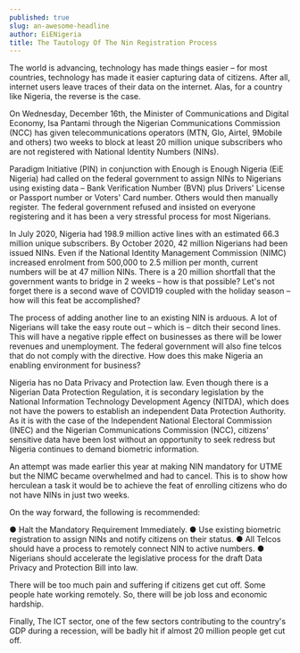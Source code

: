 ```yaml
---
published: true
slug: an-awesome-headline
author: EiENigeria
title: The Tautology Of The Nin Registration Process
---
```

The world is advancing, technology has made things easier – for most countries, technology has made it easier capturing data of citizens. After all, internet users leave traces of their data on the internet. Alas, for a country like Nigeria, the reverse is the case. 

On Wednesday, December 16th, the Minister of Communications and Digital Economy, Isa Pantami through the Nigerian Communications Commission (NCC) has given telecommunications operators (MTN, Glo, Airtel, 9Mobile and others) two weeks to block at least 20 million unique subscribers who are not registered with National Identity Numbers (NINs).

Paradigm Initiative (PIN) in conjunction with Enough is Enough Nigeria (EiE Nigeria) had called on the federal government to assign NINs to Nigerians using existing data – Bank Verification Number (BVN) plus Drivers' License or Passport number or Voters' Card number. Others would then manually register. The federal government refused and insisted on everyone registering and it has been a very stressful process for most Nigerians.

In July 2020, Nigeria had 198.9 million active lines with an estimated 66.3 million unique subscribers. By October 2020, 42 million Nigerians had been issued NINs. Even if the National Identity Management Commission (NIMC) increased enrolment from 500,000 to 2.5 million per month, current numbers will be at 47 million NINs. There is a 20 million shortfall that the government wants to bridge in 2 weeks – how is that possible? Let's not forget there is a second wave of COVID19 coupled with the holiday season – how will this feat be accomplished?

The process of adding another line to an existing NIN is arduous. A lot of Nigerians will take the easy route out – which is – ditch their second lines. This will have a negative ripple effect on businesses as there will be lower revenues and unemployment. The federal government will also fine telcos that do not comply with the directive. How does this make Nigeria an enabling environment for business?

Nigeria has no Data Privacy and Protection law. Even though there is a Nigerian Data Protection Regulation, it is secondary legislation by the National Information Technology Development Agency (NITDA), which does not have the powers to establish an independent Data Protection Authority. As it is with the case of the Independent National Electoral Commission (INEC) and the Nigerian Communications Commission (NCC), citizens' sensitive data have been lost without an opportunity to seek redress but Nigeria continues to demand biometric information. 

An attempt was made earlier this year at making NIN mandatory for UTME but the NIMC became overwhelmed and had to cancel. This is to show how herculean a task it would be to achieve the feat of enrolling citizens who do not have NINs in just two weeks.

On the way forward, the following is recommended:

●	Halt the Mandatory Requirement Immediately.
●	Use existing biometric registration to assign NINs and notify citizens on their status.
●	All Telcos should have a process to remotely connect NIN to active numbers. 
●	Nigerians should accelerate the legislative process for the draft Data Privacy and Protection Bill into law.

There will be too much pain and suffering if citizens get cut off. Some people hate working remotely. So, there will be job loss and economic hardship.

Finally, The ICT sector, one of the few sectors contributing to the country's GDP during a recession, will be badly hit if almost 20 million people get cut off.
